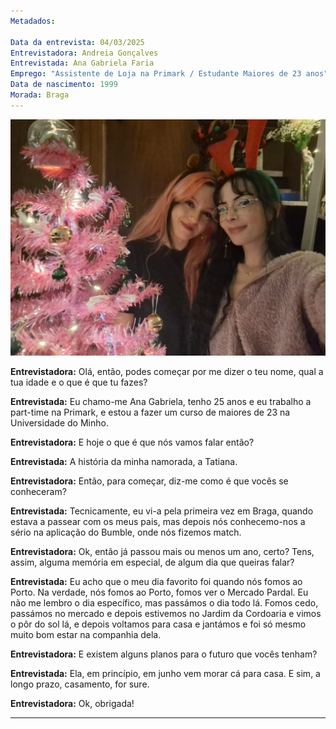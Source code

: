 ```yaml
---
Metadados:

Data da entrevista: 04/03/2025
Entrevistadora: Andreia Gonçalves
Entrevistada: Ana Gabriela Faria
Emprego: "Assistente de Loja na Primark / Estudante Maiores de 23 anos"
Data de nascimento: 1999
Morada: Braga
---
```



![Fotografia](https://github.com/AndreiaG25/AVD/blob/main/Entrevista_Ana_Gabi.jpg)
  
**Entrevistadora:** Olá, então, podes começar por me dizer o teu nome, qual a tua idade e o que é que tu fazes?

**Entrevistada:** Eu chamo-me Ana Gabriela, tenho 25 anos e eu trabalho a part-time na Primark, e estou a fazer um curso de maiores de 23 na Universidade do Minho.

**Entrevistadora:** E hoje o que é que nós vamos falar então?

**Entrevistada:** A história da minha namorada, a Tatiana.

**Entrevistadora:** Então, para começar, diz-me como é que vocês se conheceram?

**Entrevistada:** Tecnicamente, eu vi-a pela primeira vez em Braga, quando estava a passear com os meus pais, mas depois nós conhecemo-nos a sério na aplicação do Bumble, onde nós fizemos match.

**Entrevistadora:** Ok, então já passou mais ou menos um ano, certo? Tens, assim, alguma memória em especial, de algum dia que queiras falar?  

**Entrevistada:** Eu acho que o meu dia favorito foi quando nós fomos ao Porto. Na verdade, nós fomos ao Porto, fomos ver o Mercado Pardal. Eu não me lembro o dia específico, mas passámos o dia todo lá. Fomos cedo, passámos no mercado e depois estivemos no Jardim da Cordoaria e vimos o pôr do sol lá, e depois voltamos para casa e jantámos e foi só mesmo muito bom estar na companhia dela.  

**Entrevistadora:** E existem alguns planos para o futuro que vocês tenham?  

**Entrevistada:** Ela, em princípio, em junho vem morar cá para casa. E sim, a longo prazo, casamento, for sure.  

**Entrevistadora:** Ok, obrigada!  



---
